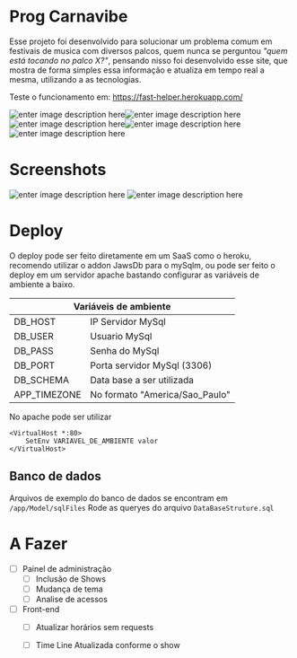 # Prog Carnavibe

Esse projeto foi desenvolvido para solucionar um problema comum em festivais de musica com diversos palcos, quem nunca se perguntou *"quem está tocando no palco X?"*, pensando nisso foi desenvolvido esse site, que mostra de forma simples essa informação e atualiza em tempo real a mesma, utilizando a as tecnologias.

Teste o funcionamento em: https://fast-helper.herokuapp.com/

![enter image description here](https://img.shields.io/badge/PHP-777BB4?style=for-the-badge&logo=php&logoColor=white)![enter image description here](https://img.shields.io/badge/JavaScript-F7DF1E?style=for-the-badge&logo=javascript&logoColor=black)![enter image description here](https://img.shields.io/badge/HTML5-E34F26?style=for-the-badge&logo=html5&logoColor=white)![enter image description here](https://img.shields.io/badge/CSS3-1572B6?style=for-the-badge&logo=css3&logoColor=white)![enter image description here](https://img.shields.io/badge/MySQL-00000F?style=for-the-badge&logo=mysql&logoColor=white)

# Screenshots
![enter image description here](https://user-images.githubusercontent.com/53221408/152875431-c1e2541d-18ce-44be-95c2-1bc809034f91.png)   ![enter image description here](https://user-images.githubusercontent.com/53221408/152875426-2c05c55a-3e3d-4192-9393-8b6c065d558c.png)


# Deploy

O deploy pode ser feito diretamente em um SaaS como o heroku, recomendo utilizar o addon JawsDb para o mySqlm, ou pode ser feito o deploy em um servidor apache bastando configurar as variáveis de ambiente a baixo.
<table class="tg">
<thead>
  <tr>
    <th colspan="2"> Variáveis de ambiente</th>
  </tr>
</thead>
<tbody>
  <tr>
    <td>DB_HOST</td>
    <td>IP Servidor MySql</td>
  </tr>
  <tr>
    <td>DB_USER</td>
    <td>Usuario MySql</td>
  </tr>
  <tr>
    <td>DB_PASS</td>
    <td>Senha do MySql</td>
  </tr>
  <tr>
    <td>DB_PORT</td>
    <td>Porta servidor MySql (3306)</td>
  </tr>
  <tr>
    <td>DB_SCHEMA</td>
    <td>Data base a ser utilizada</td>
  </tr>
  <tr>
    <td>APP_TIMEZONE</td>
    <td> No formato "America/Sao_Paulo"</td>
  </tr>
  
</tbody>
</table>
No apache pode ser utilizar 

    <VirtualHost *:80>
	    SetEnv VARIAVEL_DE_AMBIENTE valor
    </VirtualHost>

## Banco de dados
Arquivos de exemplo do banco de dados se encontram em `/app/Model/sqlFiles`
Rode as queryes do arquivo `DataBaseStruture.sql`


# A Fazer

 - [ ] Painel de administração
	 - [ ] Inclusão de Shows 
	 - [ ] Mudança de tema
	 - [ ] Analise de acessos
- [ ] Front-end
	- [ ] Atualizar horários sem requests
	- [ ]  Time Line Atualizada conforme o show

